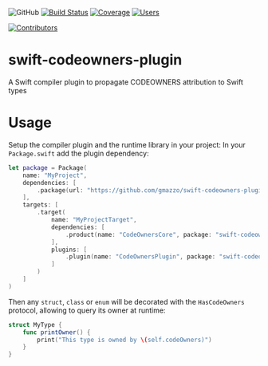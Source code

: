 ![GitHub](https://img.shields.io/github/license/gmazzo/swift-codeowners-plugin)
[![Build Status](https://github.com/gmazzo/swift-codeowners-plugin/actions/workflows/ci-cd.yaml/badge.svg)](https://github.com/gmazzo/swift-codeowners-plugin/actions/workflows/ci-cd.yaml)
[![Coverage](https://codecov.io/gh/gmazzo/swift-codeowners-plugin/branch/main/graph/badge.svg?token=ExYkP1Q9oE)](https://codecov.io/gh/gmazzo/swift-codeowners-plugin)
[![Users](https://img.shields.io/badge/users_by-Sourcegraph-purple)](https://sourcegraph.com/search?q=content:gmazzo/swift-codeowners-plugin+-repo:github.com/gmazzo/swift-codeowners-plugin)

[![Contributors](https://contrib.rocks/image?repo=gmazzo/swift-codeowners-plugin)](https://github.com/gmazzo/swift-codeowners-plugin/graphs/contributors)

# swift-codeowners-plugin

A Swift compiler plugin to propagate CODEOWNERS attribution to Swift types

# Usage

Setup the compiler plugin and the runtime library in your project: 
In your `Package.swift` add the plugin dependency:

```swift
let package = Package(
    name: "MyProject",
    dependencies: [
        .package(url: "https://github.com/gmazzo/swift-codeowners-plugin", from: "0.1.0"),
    ],
    targets: [
        .target(
            name: "MyProjectTarget", 
            dependencies: [
                .product(name: "CodeOwnersCore", package: "swift-codeowners-plugin")
            ],
            plugins: [
                .plugin(name: "CodeOwnersPlugin", package: "swift-codeowners-plugin")
            ]
        )
    ]
)
```

Then any `struct`, `class` or `enum` will be decorated with the `HasCodeOwners` protocol, allowing to query its owner at runtime:

```swift
struct MyType {
    func printOwner() {
        print("This type is owned by \(self.codeOwners)")
    }
}
```
